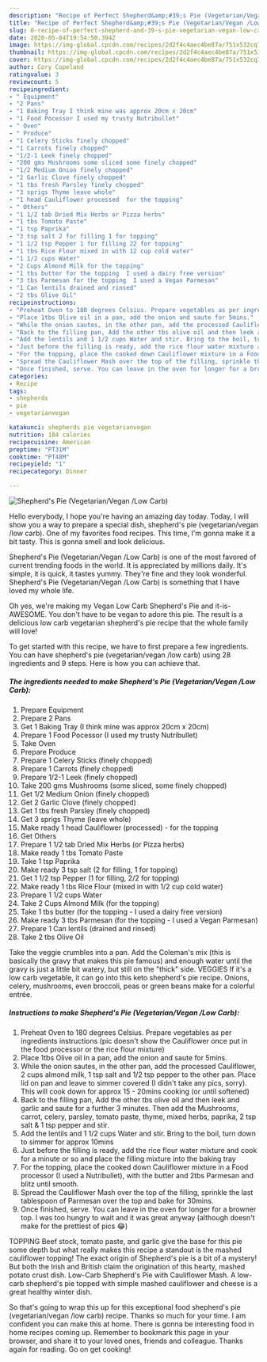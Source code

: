 ```yaml
---
description: "Recipe of Perfect Shepherd&amp;#39;s Pie (Vegetarian/Vegan /Low Carb)"
title: "Recipe of Perfect Shepherd&amp;#39;s Pie (Vegetarian/Vegan /Low Carb)"
slug: 0-recipe-of-perfect-shepherd-and-39-s-pie-vegetarian-vegan-low-carb
date: 2020-05-04T19:54:50.394Z
image: https://img-global.cpcdn.com/recipes/2d2f4c4aec4be87a/751x532cq70/shepherds-pie-vegetarianvegan-low-carb-recipe-main-photo.jpg
thumbnail: https://img-global.cpcdn.com/recipes/2d2f4c4aec4be87a/751x532cq70/shepherds-pie-vegetarianvegan-low-carb-recipe-main-photo.jpg
cover: https://img-global.cpcdn.com/recipes/2d2f4c4aec4be87a/751x532cq70/shepherds-pie-vegetarianvegan-low-carb-recipe-main-photo.jpg
author: Cory Copeland
ratingvalue: 3
reviewcount: 5
recipeingredient:
- " Equipment"
- "2 Pans"
- "1 Baking Tray I think mine was approx 20cm x 20cm"
- "1 Food Pocessor I used my trusty Nutribullet"
- " Oven"
- " Produce"
- "1 Celery Sticks finely chopped"
- "1 Carrots finely chopped"
- "1/2-1 Leek finely chopped"
- "200 gms Mushrooms some sliced some finely chopped"
- "1/2 Medium Onion finely chopped"
- "2 Garlic Clove finely chopped"
- "1 tbs fresh Parsley finely chopped"
- "3 sprigs Thyme leave whole"
- "1 head Cauliflower processed  for the topping"
- " Others"
- "1 1/2 tab Dried Mix Herbs or Pizza herbs"
- "1 tbs Tomato Paste"
- "1 tsp Paprika"
- "3 tsp salt 2 for filling 1 for topping"
- "1 1/2 tsp Pepper 1 for filling 22 for topping"
- "1 tbs Rice Flour mixed in with 12 cup cold water"
- "1 1/2 cups Water"
- "2 Cups Almond Milk for the topping"
- "1 tbs butter for the topping  I used a dairy free version"
- "3 tbs Parmesan for the topping  I used a Vegan Parmesan"
- "1 Can lentils drained and rinsed"
- "2 tbs Olive Oil"
recipeinstructions:
- "Preheat Oven to 180 degrees Celsius. Prepare vegetables as per ingredients instructions (pic doesn&#39;t show the Cauliflower once put in the food processor or the rice flour mixture)"
- "Place 1tbs Olive oil in a pan, add the onion and saute for 5mins."
- "While the onion sautes, in the other pan, add the processed Cauliflower, 2 cups almond milk, 1 tsp salt and 1/2 tsp pepper to the other pan. Place lid on pan and leave to simmer covered (I didn&#39;t take any pics, sorry). This will cook down for approx 15 - 20mins cooking (or until softened)"
- "Back to the filling pan, Add the other tbs olive oil and then leek and garlic and saute for a further 3 minutes. Then add the Mushrooms, carrot, celery, parsley, tomato paste, thyme, mixed herbs, paprika, 2 tsp salt &amp; 1 tsp pepper and stir."
- "Add the lentils and 1 1/2 cups Water and stir. Bring to the boil, turn down to simmer for approx 10mins"
- "Just before the filling is ready, add the rice flour water mixture and cook for a minute or so and place the filling mixture into the baking tray"
- "For the topping, place the cooked down Cauliflower mixture in a Food processor (I used a Nutribullet), with the butter and 2tbs Parmesan and blitz until smooth."
- "Spread the Cauliflower Mash over the top of the filling, sprinkle the last tablespoon of Parmesan over the top and bake for 30mins."
- "Once finished, serve. You can leave in the oven for longer for a browner top. I was too hungry to wait and it was great anyway (although doesn&#39;t make for the prettiest of pics 😂)"
categories:
- Recipe
tags:
- shepherds
- pie
- vegetarianvegan

katakunci: shepherds pie vegetarianvegan 
nutrition: 184 calories
recipecuisine: American
preptime: "PT31M"
cooktime: "PT48M"
recipeyield: "1"
recipecategory: Dinner

---
```



![Shepherd&#39;s Pie (Vegetarian/Vegan /Low Carb)](https://img-global.cpcdn.com/recipes/2d2f4c4aec4be87a/751x532cq70/shepherds-pie-vegetarianvegan-low-carb-recipe-main-photo.jpg)

Hello everybody, I hope you're having an amazing day today. Today, I will show you a way to prepare a special dish, shepherd&#39;s pie (vegetarian/vegan /low carb). One of my favorites food recipes. This time, I'm gonna make it a bit tasty. This is gonna smell and look delicious.

Shepherd&#39;s Pie (Vegetarian/Vegan /Low Carb) is one of the most favored of current trending foods in the world. It is appreciated by millions daily. It's simple, it is quick, it tastes yummy. They're fine and they look wonderful. Shepherd&#39;s Pie (Vegetarian/Vegan /Low Carb) is something that I have loved my whole life.

Oh yes, we&#39;re making my Vegan Low Carb Shepherd&#39;s Pie and it-is-AWESOME. You don&#39;t have to be vegan to adore this pie. The result is a delicious low carb vegetarian shepherd&#39;s pie recipe that the whole family will love!


To get started with this recipe, we have to first prepare a few ingredients. You can have shepherd&#39;s pie (vegetarian/vegan /low carb) using 28 ingredients and 9 steps. Here is how you can achieve that.

<!--inarticleads1-->

##### The ingredients needed to make Shepherd&#39;s Pie (Vegetarian/Vegan /Low Carb):

1. Prepare  Equipment
1. Prepare 2 Pans
1. Get 1 Baking Tray (I think mine was approx 20cm x 20cm)
1. Prepare 1 Food Pocessor (I used my trusty Nutribullet)
1. Take  Oven
1. Prepare  Produce
1. Prepare 1 Celery Sticks (finely chopped)
1. Prepare 1 Carrots (finely chopped)
1. Prepare 1/2-1 Leek (finely chopped)
1. Take 200 gms Mushrooms (some sliced, some finely chopped)
1. Get 1/2 Medium Onion (finely chopped)
1. Get 2 Garlic Clove (finely chopped)
1. Get 1 tbs fresh Parsley (finely chopped)
1. Get 3 sprigs Thyme (leave whole)
1. Make ready 1 head Cauliflower (processed) - for the topping
1. Get  Others
1. Prepare 1 1/2 tab Dried Mix Herbs (or Pizza herbs)
1. Make ready 1 tbs Tomato Paste
1. Take 1 tsp Paprika
1. Make ready 3 tsp salt (2 for filling, 1 for topping)
1. Get 1 1/2 tsp Pepper (1 for filling, 2/2 for topping)
1. Make ready 1 tbs Rice Flour (mixed in with 1/2 cup cold water)
1. Prepare 1 1/2 cups Water
1. Take 2 Cups Almond Milk (for the topping)
1. Take 1 tbs butter (for the topping - I used a dairy free version)
1. Make ready 3 tbs Parmesan (for the topping - I used a Vegan Parmesan)
1. Prepare 1 Can lentils (drained and rinsed)
1. Take 2 tbs Olive Oil


Take the veggie crumbles into a pan. Add the Coleman&#39;s mix (this is basically the gravy that makes this pie famous) and enough water until the gravy is just a little bit watery, but still on the &#34;thick&#34; side. VEGGIES If it&#39;s a low carb vegetable, it can go into this keto shepherd&#39;s pie recipe. Onions, celery, mushrooms, even broccoli, peas or green beans make for a colorful entrée. 

<!--inarticleads2-->

##### Instructions to make Shepherd&#39;s Pie (Vegetarian/Vegan /Low Carb):

1. Preheat Oven to 180 degrees Celsius. Prepare vegetables as per ingredients instructions (pic doesn&#39;t show the Cauliflower once put in the food processor or the rice flour mixture)
1. Place 1tbs Olive oil in a pan, add the onion and saute for 5mins.
1. While the onion sautes, in the other pan, add the processed Cauliflower, 2 cups almond milk, 1 tsp salt and 1/2 tsp pepper to the other pan. Place lid on pan and leave to simmer covered (I didn&#39;t take any pics, sorry). This will cook down for approx 15 - 20mins cooking (or until softened)
1. Back to the filling pan, Add the other tbs olive oil and then leek and garlic and saute for a further 3 minutes. Then add the Mushrooms, carrot, celery, parsley, tomato paste, thyme, mixed herbs, paprika, 2 tsp salt &amp; 1 tsp pepper and stir.
1. Add the lentils and 1 1/2 cups Water and stir. Bring to the boil, turn down to simmer for approx 10mins
1. Just before the filling is ready, add the rice flour water mixture and cook for a minute or so and place the filling mixture into the baking tray
1. For the topping, place the cooked down Cauliflower mixture in a Food processor (I used a Nutribullet), with the butter and 2tbs Parmesan and blitz until smooth.
1. Spread the Cauliflower Mash over the top of the filling, sprinkle the last tablespoon of Parmesan over the top and bake for 30mins.
1. Once finished, serve. You can leave in the oven for longer for a browner top. I was too hungry to wait and it was great anyway (although doesn&#39;t make for the prettiest of pics 😂)


TOPPING Beef stock, tomato paste, and garlic give the base for this pie some depth but what really makes this recipe a standout is the mashed cauliflower topping! The exact origin of Shepherd&#39;s pie is a bit of a mystery! But both the Irish and British claim the origination of this hearty, mashed potato crust dish. Low-Carb Shepherd&#39;s Pie with Cauliflower Mash. A low-carb shepherd&#39;s pie topped with simple mashed cauliflower and cheese is a great healthy winter dish. 

So that's going to wrap this up for this exceptional food shepherd&#39;s pie (vegetarian/vegan /low carb) recipe. Thanks so much for your time. I am confident you can make this at home. There is gonna be interesting food in home recipes coming up. Remember to bookmark this page in your browser, and share it to your loved ones, friends and colleague. Thanks again for reading. Go on get cooking!
